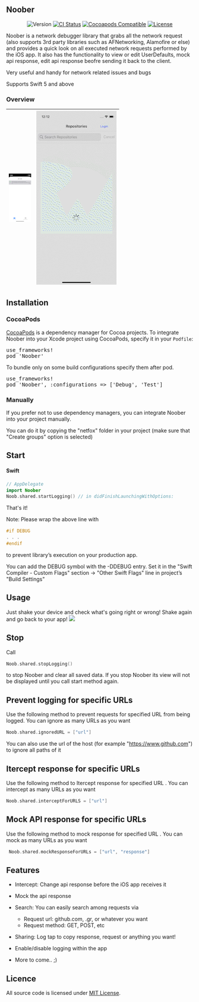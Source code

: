 ## Noober

<p align="center">
<img alt="Version" src="https://img.shields.io/badge/version-1.20.0-green.svg?style=flat-square" />
<a href="https://travis-ci.org/kasketis/netfox"><img alt="CI Status" src="http://img.shields.io/travis/kasketis/netfox.svg?style=flat-square" /></a>
<a href="https://cocoapods.org/pods/Noober"><img alt="Cocoapods Compatible" src="https://img.shields.io/cocoapods/v/netfox.svg?style=flat-square" /></a>
<a href="https://opensource.org/licenses/MIT"><img alt="License" src="https://img.shields.io/badge/license-MIT-orange.svg?style=flat-square" /></a>
</p>


Noober is a network debugger library that grabs all the network request (also supports 3rd party libraries such as AFNetworking, Alamofire or else) and provides a quick look on all executed network requests performed by the iOS app. It also has the functionality to view or edit UserDefaults, mock api response, edit api response beofre sending it back to the client.

Very useful and handy for network related issues and bugs

Supports Swift 5 and above

### Overview
| ![](https://github.com/ABHI165/Noober/blob/main/assets/apiCalls.gif)  | ![](https://github.com/ABHI165/Noober/blob/main/assets/intercept.gif) |
|---|---|

## Installation

### CocoaPods

[CocoaPods](http://cocoapods.org) is a dependency manager for Cocoa projects. To integrate Noober into your Xcode project using CocoaPods, specify it in your `Podfile`:

<pre>
use_frameworks!
pod 'Noober'
</pre>

To bundle only on some build configurations specify them after pod.

<pre>
use_frameworks!
pod 'Noober', :configurations => ['Debug', 'Test']
</pre>

### Manually

If you prefer not to use dependency managers, you can integrate Noober into your project manually.

You can do it by copying the "netfox" folder in your project (make sure that "Create groups" option is selected)

## Start

#### Swift
```swift
// AppDelegate
import Noober
Noob.shared.startLogging() // in didFinishLaunchingWithOptions:
```
That's it!

Note: Please wrap the above line with
```c
#if DEBUG
. . .
#endif
```
to prevent library’s execution on your production app.

You can add the DEBUG symbol with the -DDEBUG entry. Set it in the "Swift Compiler - Custom Flags" section -> "Other Swift Flags" line in project’s "Build Settings"

## Usage 

Just shake your device and check what's going right or wrong! 
Shake again and go back to your app!
![](https://raw.githubusercontent.com/kasketis/netfox/master/assets/shake.png)

## Stop

Call
```swift
Noob.shared.stopLogging()
```
to stop Noober and clear all saved data. 
If you stop Noober its view will not be displayed until you call start method again. 

## Prevent logging for specific URLs

Use the following method to prevent requests for specified URL from being logged. You can ignore as many URLs as you want
```swift
Noob.shared.ignoredURL = ["url"]
```
 You can also use the url of the host (for example "https://www.github.com") to ignore all paths of it 
 
 ## Itercept response for specific URLs

Use the following method to Itercept response for specified URL . You can intercept as many URLs as you want
```swift
Noob.shared.interceptForURLS = ["url"]
```
 ## Mock API response for specific URLs

Use the following method to mock response for specified URL . You can mock as many URLs as you want
```swift
 Noob.shared.mockResponseForURLs = ["url", "response"]
```


## Features

- Intercept: Change api response before the iOS app receives it
- Mock the api response 
- Search: You can easily search among requests via
	- Request url: github.com, .gr, or whatever you want
	- Request method: GET, POST, etc

- Sharing: Log tap to copy response, request or anything you want!
- Enable/disable logging within the app
- More to come.. ;)


## Licence

All source code is licensed under [MIT License](https://github.com/ABHI165/Noober/blob/main/LICENSE).

